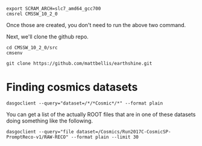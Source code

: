 ```
export SCRAM_ARCH=slc7_amd64_gcc700
cmsrel CMSSW_10_2_0
```

Once those are created, you don't need to run the above two command. 

Next, we'll clone the github repo.

```
cd CMSSW_10_2_0/src
cmsenv

git clone https://github.com/mattbellis/earthshine.git
```


# Finding cosmics datasets

```
dasgoclient --query="dataset=/*/*Cosmic*/*" --format plain 
```

You can get a list of the actually ROOT files that are in one of these datasets
doing something like the following.

```
dasgoclient --query="file dataset=/Cosmics/Run2017C-CosmicSP-PromptReco-v1/RAW-RECO" --format plain --limit 30
```
